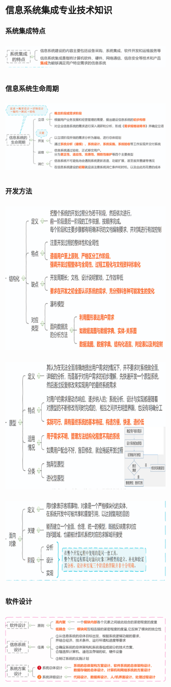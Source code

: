 # 信息系统集成专业技术知识

## 系统集成特点

<br/><img src="./imgs/3/1.jpg" />
<br/><br/>

## 信息系统生命周期

<br/><img src="./imgs/3/2.jpg" />
<br/><br/>

## 开发方法

<br/><img height="450px" src="./imgs/3/3.jpg" /><br/><br/>
<br/><img height="400px" src="./imgs/3/4.jpg" /><br/><br/>
<br/><img height="250px" src="./imgs/3/5.jpg" /><br/><br/>

## 软件设计

<br/><img  src="./imgs/3/6.jpg" /><br/><br/>
